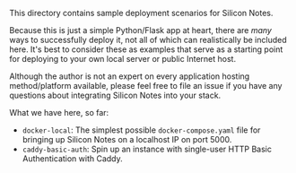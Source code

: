 This directory contains sample deployment scenarios for Silicon Notes.

Because this is just a simple Python/Flask app at heart, there are _many_ ways
to successfully deploy it, not all of which can realistically be included here.
It's best to consider these as examples that serve as a starting point for
deploying to your own local server or public Internet host.

Although the author is not an expert on every application hosting
method/platform available, please feel free to file an issue if you have any
questions about integrating Silicon Notes into your stack.

What we have here, so far:

* `docker-local`: The simplest possible `docker-compose.yaml` file for bringing
up Silicon Notes on a localhost IP on port 5000.
* `caddy-basic-auth`: Spin up an instance with single-user HTTP Basic Authentication with Caddy.
